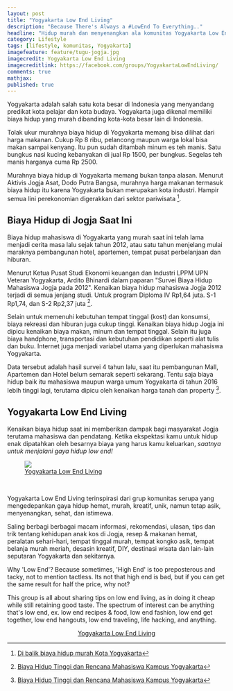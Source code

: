 ```yaml
---
layout: post
title: "Yogyakarta Low End Living"
description: "Because There's Always a #LowEnd To Everything.."
headline: "Hidup murah dan menyenangkan ala komunitas Yogyakarta Low End Living"
category: Lifestyle
tags: [lifestyle, komunitas, Yogyakarta]
imagefeature: feature/tugu-jogja.jpg
imagecredit: Yogyakarta Low End Living
imagecreditlink: https://facebook.com/groups/YogyakartaLowEndLiving/
comments: true
mathjax: 
published: true
---
```


Yogyakarta adalah salah satu kota besar di Indonesia yang menyandang predikat kota pelajar dan kota budaya. Yogyakarta juga dikenal memiliki biaya hidup yang murah dibanding kota-kota besar lain di Indonesia. 

Tolak ukur murahnya biaya hidup di Yogyakarta memang bisa dilihat dari harga makanan. Cukup Rp 8 ribu, pelancong maupun warga lokal bisa makan sampai kenyang. Itu pun sudah ditambah minum es teh manis. Satu bungkus nasi kucing kebanyakan di jual Rp 1500, per bungkus. Segelas teh manis harganya cuma Rp 2500.

Murahnya biaya hidup di Yogyakarta memang bukan tanpa alasan. Menurut Aktivis Jogja Asat, Dodo Putra Bangsa, murahnya harga makanan termasuk biaya hidup itu karena Yogyakarta bukan merupakan kota industri. Hampir semua lini perekonomian digerakkan dari sektor pariwisata [^1].

## Biaya Hidup di Jogja Saat Ini ##

Biaya hidup mahasiswa di Yogyakarta yang murah saat ini telah lama menjadi cerita masa lalu sejak tahun 2012, atau satu tahun menjelang mulai maraknya pembangunan hotel, apartemen, tempat pusat perbelanjaan dan hiburan.

Menurut Ketua Pusat Studi Ekonomi keuangan dan Industri LPPM UPN Veteran Yogyakarta, Ardito Bhinardi dalam paparan "Survei Biaya Hidup Mahasiswa Jogja pada 2012". Kenaikan biaya hidup mahasiswa Jogja 2012 terjadi di semua jenjang studi. Untuk program Diploma IV Rp1,64 juta. S-1 Rp1,74, dan S-2 Rp2,37 juta [^2].

Selain untuk memenuhi kebutuhan tempat tinggal (kost) dan konsumsi, biaya rekreasi dan hiburan juga cukup tinggi. Kenaikan biaya hidup Jogja ini dipicu kenaikan biaya makan, minum dan tempat tinggal. Selain itu juga biaya handphone, transportasi dan kebutuhan pendidikan seperti alat tulis dan buku. Internet juga menjadi variabel utama yang diperlukan mahasiswa Yogyakarta.

Data tersebut adalah hasil survei 4 tahun lalu, saat itu pembangunan Mall, Apartemen dan Hotel belum semarak seperti sekarang. Tentu saja biaya hidup baik itu mahasiswa maupun warga umum Yogyakarta di tahun 2016 lebih tinggi lagi, terutama dipicu oleh kenaikan harga tanah dan property [^2].

## Yogyakarta Low End Living ##

Kenaikan biaya hidup saat ini memberikan dampak bagi masyarakat Jogja terutama mahasiswa dan pendatang. Ketika ekspektasi kamu untuk hidup enak dipatahkan oleh besarnya biaya yang harus kamu keluarkan, *saatnya untuk menjalani gaya hidup low end!*

<figure>
	<a href="{{ site.url }}/images/post/yogyakarta-low-end-living-banner.jpg"><img src="{{ site.url }}/images/post/yogyakarta-low-end-living-banner.jpg"></a>
	<figcaption><a href="https://facebook.com/groups/YogyakartaLowEndLiving/" target="_blank">Yogyakarta Low End Living</a></figcaption>
</figure><br/>

Yogyakarta Low End Living terinspirasi dari grup komunitas serupa yang mengedepankan gaya hidup hemat, murah, kreatif, unik, namun tetap asik, menyenangkan, sehat, dan istimewa.

Saling berbagi berbagai macam informasi, rekomendasi, ulasan, tips dan trik tentang kehidupan anak kos di Jogja, resep & makanan hemat, peralatan sehari-hari, tempat tinggal murah, tempat kongko asik, tempat belanja murah meriah, desasin kreatif, DIY, destinasi wisata dan lain-lain seputaran Yogyakarta dan sekitarnya.

Why 'Low End'?
Because sometimes, 'High End' is too preposterous and tacky, not to mention tactless. Its not that high end is bad, but if you can get the same result for half the price, why not?

This group is all about sharing tips on low end living, as in doing it cheap while still retaining good taste. The spectrum of interest can be anything that's low end, ex. low end recipes & food, low end fashion, low end get together, low end hangouts, low end traveling, life hacking, and anything.

<center><a href="https://facebook.com/groups/YogyakartaLowEndLiving/" title="Yogyakarta Low End Living Facebook Groups" target="_blank" class="btn btn-primary btn-large">Yogyakarta Low End Living</a></center>

[^1]: [Di balik biaya hidup murah Kota Yogyakarta](https://www.merdeka.com/khas/di-balik-biaya-hidup-murah-kota-yogyakarta-sisi-lain-yogyakarta-3.html)
[^2]: [Biaya Hidup Tinggi dan Rencana Mahasiswa Kampus Yogyakarta](http://jogjauncover.blogspot.co.id/2016/02/biaya-hidup-mahasiswa-kampus-yogyakarta.html)